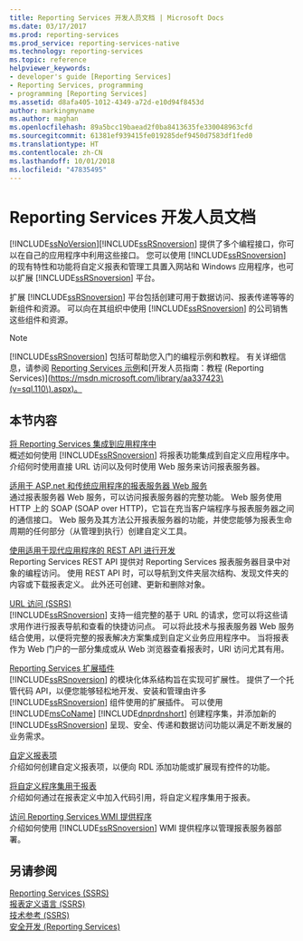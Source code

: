 ```yaml
---
title: Reporting Services 开发人员文档 | Microsoft Docs
ms.date: 03/17/2017
ms.prod: reporting-services
ms.prod_service: reporting-services-native
ms.technology: reporting-services
ms.topic: reference
helpviewer_keywords:
- developer's guide [Reporting Services]
- Reporting Services, programming
- programming [Reporting Services]
ms.assetid: d8afa405-1012-4349-a72d-e10d94f8453d
author: markingmyname
ms.author: maghan
ms.openlocfilehash: 89a5bcc19baead2f0ba8413635fe330048963cfd
ms.sourcegitcommit: 61381ef939415fe019285def9450d7583df1fed0
ms.translationtype: HT
ms.contentlocale: zh-CN
ms.lasthandoff: 10/01/2018
ms.locfileid: "47835495"
---
```

# <a name="reporting-services-developer-documentation"></a>Reporting Services 开发人员文档
  [!INCLUDE[ssNoVersion](../includes/ssnoversion-md.md)][!INCLUDE[ssRSnoversion](../includes/ssrsnoversion-md.md)] 提供了多个编程接口，你可以在自己的应用程序中利用这些接口。 您可以使用 [!INCLUDE[ssRSnoversion](../includes/ssrsnoversion-md.md)] 的现有特性和功能将自定义报表和管理工具置入网站和 Windows 应用程序，也可以扩展 [!INCLUDE[ssRSnoversion](../includes/ssrsnoversion-md.md)] 平台。  
  
 扩展 [!INCLUDE[ssRSnoversion](../includes/ssrsnoversion-md.md)] 平台包括创建可用于数据访问、报表传递等等的新组件和资源。 可以向在其组织中使用 [!INCLUDE[ssRSnoversion](../includes/ssrsnoversion-md.md)] 的公司销售这些组件和资源。  
  
> [!NOTE]  
>  [!INCLUDE[ssRSnoversion](../includes/ssrsnoversion-md.md)] 包括可帮助您入门的编程示例和教程。 有关详细信息，请参阅 [Reporting Services 示例](https://msdn.microsoft.com/library/ms160954\(v=sql.110\).aspx)和[开发人员指南：教程 (Reporting Services)](https://msdn.microsoft.com/library/aa337423\(v=sql.110\).aspx)。  
  
## <a name="in-this-section"></a>本节内容  
 [将 Reporting Services 集成到应用程序中](../reporting-services/application-integration/integrating-reporting-services-into-applications.md)  
 概述如何使用 [!INCLUDE[ssRSnoversion](../includes/ssrsnoversion-md.md)] 将报表功能集成到自定义应用程序中。 介绍何时使用直接 URL 访问以及何时使用 Web 服务来访问报表服务器。  
  
 [适用于 ASP.net 和传统应用程序的报表服务器 Web 服务](../reporting-services/report-server-web-service/report-server-web-service.md)  
 通过报表服务器 Web 服务，可以访问报表服务器的完整功能。 Web 服务使用 HTTP 上的 SOAP (SOAP over HTTP)，它旨在充当客户端程序与报表服务器之间的通信接口。 Web 服务及其方法公开报表服务器的功能，并使您能够为报表生命周期的任何部分（从管理到执行）创建自定义工具。  
 
 [使用适用于现代应用程序的 REST API 进行开发](developer/rest-api.md)</br>
 Reporting Services REST API 提供对 Reporting Services 报表服务器目录中对象的编程访问。 使用 REST API 时，可以导航到文件夹层次结构、发现文件夹的内容或下载报表定义。 此外还可创建、更新和删除对象。

 [URL 访问 (SSRS)](../reporting-services/url-access-ssrs.md)  
 [!INCLUDE[ssRSnoversion](../includes/ssrsnoversion-md.md)] 支持一组完整的基于 URL 的请求，您可以将这些请求用作进行报表导航和查看的快捷访问点。 可以将此技术与报表服务器 Web 服务结合使用，以便将完整的报表解决方案集成到自定义业务应用程序中。 当将报表作为 Web 门户的一部分集成或从 Web 浏览器查看报表时，URl 访问尤其有用。  
  
 [Reporting Services 扩展插件](../reporting-services/extensions/reporting-services-extensions.md)  
 [!INCLUDE[ssRSnoversion](../includes/ssrsnoversion-md.md)] 的模块化体系结构旨在实现可扩展性。 提供了一个托管代码 API，以便您能够轻松地开发、安装和管理由许多 [!INCLUDE[ssRSnoversion](../includes/ssrsnoversion-md.md)] 组件使用的扩展插件。 可以使用 [!INCLUDE[msCoName](../includes/msconame-md.md)] [!INCLUDE[dnprdnshort](../includes/dnprdnshort-md.md)] 创建程序集，并添加新的 [!INCLUDE[ssRSnoversion](../includes/ssrsnoversion-md.md)] 呈现、安全、传递和数据访问功能以满足不断发展的业务需求。  
  
 [自定义报表项](../reporting-services/custom-report-items/custom-report-items.md)  
 介绍如何创建自定义报表项，以便向 RDL 添加功能或扩展现有控件的功能。  
  
 [将自定义程序集用于报表](../reporting-services/custom-assemblies/using-custom-assemblies-with-reports.md)  
 介绍如何通过在报表定义中加入代码引用，将自定义程序集用于报表。  
  
 [访问 Reporting Services WMI 提供程序](../reporting-services/tools/access-the-reporting-services-wmi-provider.md)  
 介绍如何使用 [!INCLUDE[ssRSnoversion](../includes/ssrsnoversion-md.md)] WMI 提供程序以管理报表服务器部署。  
  
## <a name="see-also"></a>另请参阅  
 [Reporting Services (SSRS)](../reporting-services/create-deploy-and-manage-mobile-and-paginated-reports.md)   
 [报表定义语言 (SSRS)](../reporting-services/reports/report-definition-language-ssrs.md)   
 [技术参考 (SSRS)](../reporting-services/technical-reference-ssrs.md)   
 [安全开发 (Reporting Services)](../reporting-services/extensions/secure-development/secure-development-reporting-services.md)  
  
  
